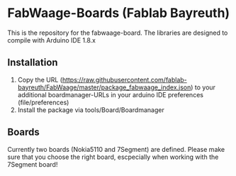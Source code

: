 # FabWaage-Boards (Fablab Bayreuth)
This is the repository for the fabwaage-board. The libraries are designed to compile with Arduino IDE 1.8.x

## Installation
1. Copy the URL (https://raw.githubusercontent.com/fablab-bayreuth/FabWaage/master/package_fabwaage_index.json) to your additional boardmanager-URLs in your arduino IDE preferences (file/preferences)
2. Install the package via tools/Board/Boardmanager

## Boards
Currently two boards (Nokia5110 and 7Segment) are defined. Please make sure that you choose the right board, 
escpecially when working with the 7Segment board!